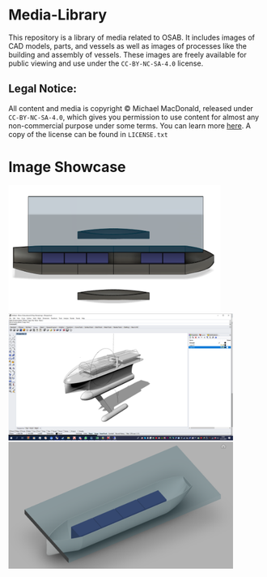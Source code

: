 # Media-Library
This repository is a library of media related to OSAB. It includes images of CAD models, parts, and vessels as well as images of processes like the building and assembly of vessels. These images are freely available for public viewing and use under the `CC-BY-NC-SA-4.0` license.

## Legal Notice:
All content and media is copyright © Michael MacDonald, released under `CC-BY-NC-SA-4.0`, which gives you permission to use content for almost any non-commercial purpose under some terms. You can learn more [here](https://creativecommons.org/licenses/by-nc-sa/4.0/). A copy of the license can be found in `LICENSE.txt`

# Image Showcase

<img src="CAD/v0.3-Miine.PNG" height="250" title="v0.3 Miine"> <img src="CAD/Initial-Design-Idea.png" height="250" title="Initial Design Idea">
<img src="CAD/v0.2-Miine.png" height="250" title="v0.2 Miine">

